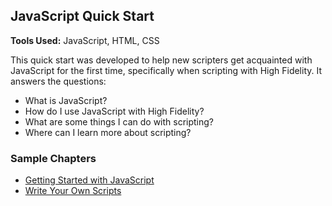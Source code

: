 ## JavaScript Quick Start

**Tools Used:** JavaScript, HTML, CSS

This quick start was developed to help new scripters get acquainted with JavaScript for the first time, specifically when scripting with High Fidelity. It answers the questions: 

* What is JavaScript?
* How do I use JavaScript with High Fidelity?
* What are some things I can do with scripting?
* Where can I learn more about scripting?

### Sample Chapters

* [Getting Started with JavaScript](scripting.html)
* [Write Your Own Scripts](write-scripts.html)
